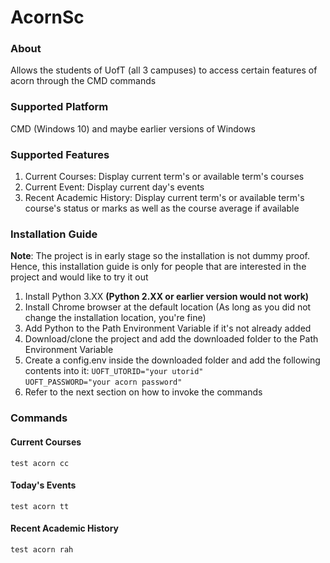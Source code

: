 # AcornSc
### About
Allows the students of UofT (all 3 campuses) to access certain features of acorn through
the CMD commands

### Supported Platform
CMD (Windows 10) and maybe earlier versions of Windows

### Supported Features
1. Current Courses: Display current term's or available term's courses
2. Current Event: Display current day's events 
3. Recent Academic History: Display current term's or available term's course's
status or marks as well as the course average if available 

### Installation Guide
**Note**: The project is in early stage so the installation is not dummy proof.
Hence, this installation guide is only for people that are interested in the project
and would like to try it out

1. Install Python 3.XX **(Python 2.XX or earlier version would not work)**
2. Install Chrome browser at the default location (As long as you did not 
change the installation location, you're fine)
3. Add Python to the Path Environment Variable if it's not already added
4. Download/clone the project and add the downloaded folder to the Path
Environment Variable
5. Create a config.env inside the downloaded folder and add the following contents into it:
`UOFT_UTORID="your utorid"` <br />
`UOFT_PASSWORD="your acorn password"`
6. Refer to the next section on how to invoke the commands

### Commands
#### Current Courses
`test acorn cc`
#### Today's Events
`test acorn tt`
#### Recent Academic History
`test acorn rah`
